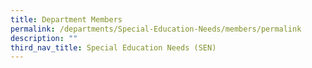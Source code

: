 ```yaml
---
title: Department Members
permalink: /departments/Special-Education-Needs/members/permalink
description: ""
third_nav_title: Special Education Needs (SEN)
---
```

